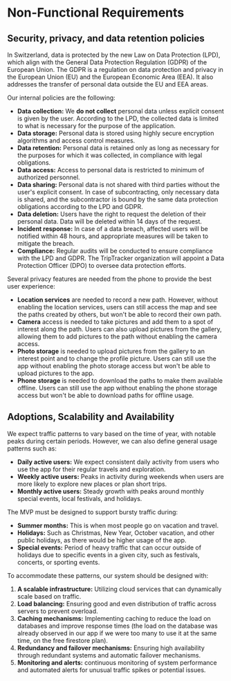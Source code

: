 # Non-Functional Requirements

## Security, privacy, and data retention policies

In Switzerland, data is protected by the new Law on Data Protection (LPD), which align with the 
General Data Protection Regulation (GDPR) of the European Union. The GDPR is a regulation on data 
protection and privacy in the European Union (EU) and the European Economic Area (EEA). It also 
addresses the transfer of personal data outside the EU and EEA areas. 


Our internal policies are the following:

- **Data collection:** We **do not collect** personal data unless explicit consent is given by the 
user. According to the LPD, the collected data is limited to what is necessary for the purpose of 
the application.
- **Data storage:** Personal data is stored using highly secure encryption algorithms and access 
control measures.
- **Data retention:** Personal data is retained only as long as necessary for the purposes for which 
it was collected, in compliance with legal obligations.
- **Data access:** Access to personal data is restricted to minimum of authorized personnel.
- **Data sharing:** Personal data is not shared with third parties without the user's explicit 
consent. In case of subcontracting, only necessary data is shared, and the subcontractor is bound by 
the same data protection obligations according to the LPD and GDPR.
- **Data deletion:** Users have the right to request the deletion of their personal data. Data will 
be deleted within 14 days of the request.
- **Incident response:** In case of a data breach, affected users will be notified within 48 hours, and 
appropriate measures will be taken to mitigate the breach.
- **Compliance:** Regular audits will be conducted to ensure compliance with the LPD and GDPR. The 
TripTracker organization will appoint a Data Protection Officer (DPO) to oversee data protection
efforts.


Several privacy features are needed from the phone to provide the best user experience:

- **Location services** are needed to record a new path. However, without enabling the location 
services, users can still access the map and see the paths created by others, but won't be able to 
record their own path.
- **Camera** access is needed to take pictures and add them to a spot of interest along the path.
Users can also upload pictures from the gallery, allowing them to add pictures to the path without 
enabling the camera access.
- **Photo storage** is needed to upload pictures from the gallery to an interest point and to change
the profile picture. Users can still use the app without enabling the photo storage access but
won't be able to upload pictures to the app. 
- **Phone storage** is needed to download the paths to make them available offline. Users can 
still use the app without enabling the phone storage access but won't be able to download paths for
offline usage.


## Adoptions, Scalability and Availability

We expect traffic patterns to vary based on the time of year, with notable peaks during certain 
periods. However, we can also define general usage patterns such as:

- **Daily active users:** We expect consistent daily activity from users who use the app for their 
regular travels and exploration.
- **Weekly active users:** Peaks in activity during weekends when users are more likely to explore 
new places or plan short trips.
- **Monthly active users:** Steady growth with peaks around monthly special events, local festivals,
and holidays.


The MVP must be designed to support bursty traffic during:

- **Summer months:** This is when most people go on vacation and travel.
- **Holidays:** Such as Christmas, New Year, October vacation, and other public holidays, as there 
would be higher usage of the app.
- **Special events:** Period of heavy traffic that can occur outside of holidays due to specific 
events in a given city, such as festivals, concerts, or sporting events.

To accommodate these patterns, our system should be designed with:

1. **A scalable infrastructure:** Utilizing cloud services that can dynamically scale based on 
traffic.
2. **Load balancing:** Ensuring good and even distribution of traffic across servers to prevent 
overload.
3. **Caching mechanisms:** Implementing caching to reduce the load on databases and improve response 
times (the load on the database was already observed in our app if we were too many to use it at the 
same time, on the free firestore plan).
4. **Redundancy and failover mechanisms:** Ensuring high availability through redundant systems and 
automatic failover mechanisms.
5. **Monitoring and alerts:** continuous monitoring of system performance and automated alerts for 
unusual traffic spikes or potential issues.
